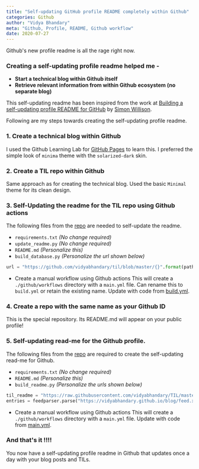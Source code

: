 ```yaml
---
title: "Self-updating GitHub profile README completely within Github"
categories: Github
author: "Vidya Bhandary"
meta: "Github, Profile, README, Github workflow"
date: 2020-07-27
---
```


Github's new profile readme is all the rage right now. 
### Creating a self-updating profile readme helped me -

- **Start a technical blog within Github itself**
- **Retrieve relevant information from within Github ecosystem (no separate blog)**

This self-updating readme has been inspired from the work  at 
[Building a self-updating profile README for GitHub](https://simonwillison.net/2020/Jul/10/self-updating-profile-readme/) by [Simon Willison](https://github.com/simonw). 

Following are my steps towards creating the self-updating profile readme.

### 1. Create a technical blog within Github

I used the Github Learning Lab for [GitHub Pages](https://lab.github.com/githubtraining/github-pages) to learn this. I preferred the simple look of `minima` theme with the `solarized-dark` skin.

### 2. Create a TIL repo within Github
Same approach as for creating the technical blog. Used the basic `Minimal` theme for its clean design.

### 3. Self-Updating the readme for the TIL repo using Github actions
The following files from the [repo](https://github.com/vidyabhandary/TIL) are 
needed to self-update the readme.

- `requirements.txt` *(No change required)*
- `update_readme.py` *(No change required)*
- `README.md` *(Personalize this)*
- `build_database.py` *(Personalize the url shown below)*
```python
url = "https://github.com/vidyabhandary/til/blob/master/{}".format(path)
```
- Create a manual workflow using Github actions
This will create a `./github/workflows` directory with a `main.yml` file.
Can rename this to `build.yml` or retain the existing name.
Update with code from [build.yml](https://github.com/vidyabhandary/TIL/blob/master/.github/workflows/build.yml).

### 4. Create a repo with the same name as your Github ID
This is the special repository. Its README.md will appear on your public profile!

### 5. Self-updating read-me for the Github profile.
The following files from the [repo](https://github.com/vidyabhandary/vidyabhandary) are required to
create the self-updating read-me for Github.

- `requirements.txt` *(No change required)*
- `README.md` *(Personalize this)*
- `build_readme.py` *(Personalize the urls shown below)*

```python
til_readme = "https://raw.githubusercontent.com/vidyabhandary/TIL/master/README.md"
entries = feedparser.parse("https://vidyabhandary.github.io/blog/feed.xml")["entries"]
```
- Create a manual workflow using Github actions
This will create a `./github/workflows` directory with a `main.yml` file.
Update with code from [main.yml](https://github.com/vidyabhandary/vidyabhandary/blob/master/.github/workflows/main.yml).

### And that's it !!!!
You now have a self-updating profile readme in Github that updates once a day with your 
blog posts and TILs.
